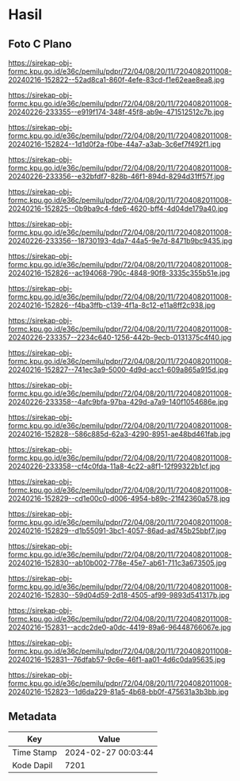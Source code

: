 # Hasil

## Foto C Plano

https://sirekap-obj-formc.kpu.go.id/e36c/pemilu/pdpr/72/04/08/20/11/7204082011008-20240216-152822--52ad8ca1-860f-4efe-83cd-f1e62eae8ea8.jpg

https://sirekap-obj-formc.kpu.go.id/e36c/pemilu/pdpr/72/04/08/20/11/7204082011008-20240226-233355--e919f174-348f-45f8-ab9e-471512512c7b.jpg

https://sirekap-obj-formc.kpu.go.id/e36c/pemilu/pdpr/72/04/08/20/11/7204082011008-20240216-152824--1d1d0f2a-f0be-44a7-a3ab-3c6ef7f492f1.jpg

https://sirekap-obj-formc.kpu.go.id/e36c/pemilu/pdpr/72/04/08/20/11/7204082011008-20240226-233356--e32bfdf7-828b-46f1-894d-8294d31ff57f.jpg

https://sirekap-obj-formc.kpu.go.id/e36c/pemilu/pdpr/72/04/08/20/11/7204082011008-20240216-152825--0b9ba9c4-fde6-4620-bff4-4d04de179a40.jpg

https://sirekap-obj-formc.kpu.go.id/e36c/pemilu/pdpr/72/04/08/20/11/7204082011008-20240226-233356--18730193-4da7-44a5-9e7d-8471b9bc9435.jpg

https://sirekap-obj-formc.kpu.go.id/e36c/pemilu/pdpr/72/04/08/20/11/7204082011008-20240216-152826--ac194068-790c-4848-90f8-3335c355b51e.jpg

https://sirekap-obj-formc.kpu.go.id/e36c/pemilu/pdpr/72/04/08/20/11/7204082011008-20240216-152826--f4ba3ffb-c139-4f1a-8c12-e11a8ff2c938.jpg

https://sirekap-obj-formc.kpu.go.id/e36c/pemilu/pdpr/72/04/08/20/11/7204082011008-20240226-233357--2234c640-1256-442b-9ecb-0131375c4f40.jpg

https://sirekap-obj-formc.kpu.go.id/e36c/pemilu/pdpr/72/04/08/20/11/7204082011008-20240216-152827--741ec3a9-5000-4d9d-acc1-609a865a915d.jpg

https://sirekap-obj-formc.kpu.go.id/e36c/pemilu/pdpr/72/04/08/20/11/7204082011008-20240226-233358--4afc9bfa-97ba-429d-a7a9-140f1054686e.jpg

https://sirekap-obj-formc.kpu.go.id/e36c/pemilu/pdpr/72/04/08/20/11/7204082011008-20240216-152828--586c885d-62a3-4290-8951-ae48bd461fab.jpg

https://sirekap-obj-formc.kpu.go.id/e36c/pemilu/pdpr/72/04/08/20/11/7204082011008-20240226-233358--cf4c0fda-11a8-4c22-a8f1-12f99322b1cf.jpg

https://sirekap-obj-formc.kpu.go.id/e36c/pemilu/pdpr/72/04/08/20/11/7204082011008-20240216-152829--cd1e00c0-d006-4954-b89c-21f42360a578.jpg

https://sirekap-obj-formc.kpu.go.id/e36c/pemilu/pdpr/72/04/08/20/11/7204082011008-20240216-152829--d1b55091-3bc1-4057-86ad-ad745b25bbf7.jpg

https://sirekap-obj-formc.kpu.go.id/e36c/pemilu/pdpr/72/04/08/20/11/7204082011008-20240216-152830--ab10b002-778e-45e7-ab61-711c3a673505.jpg

https://sirekap-obj-formc.kpu.go.id/e36c/pemilu/pdpr/72/04/08/20/11/7204082011008-20240216-152830--59d04d59-2d18-4505-af99-9893d541317b.jpg

https://sirekap-obj-formc.kpu.go.id/e36c/pemilu/pdpr/72/04/08/20/11/7204082011008-20240216-152831--acdc2de0-a0dc-4419-89a6-96448766067e.jpg

https://sirekap-obj-formc.kpu.go.id/e36c/pemilu/pdpr/72/04/08/20/11/7204082011008-20240216-152831--76dfab57-9c6e-46f1-aa01-4d6c0da95635.jpg

https://sirekap-obj-formc.kpu.go.id/e36c/pemilu/pdpr/72/04/08/20/11/7204082011008-20240216-152823--1d6da229-81a5-4b68-bb0f-475631a3b3bb.jpg


## Metadata

| Key        | Value               |
| ---------- | ------------------- |
| Time Stamp | 2024-02-27 00:03:44 |
| Kode Dapil | 7201                |



